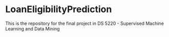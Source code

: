 # LoanEligibilityPrediction
This is the repository for the final project in DS 5220 - Supervised Machine Learning and Data Mining
